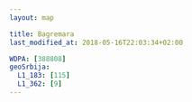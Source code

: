 ```yaml
---
layout: map

title: Bagremara
last_modified_at: 2018-05-16T22:03:34+02:00

WDPA: [388808]
geoSrbija:
  L1_183: [115]
  L1_362: [9]
---
```

